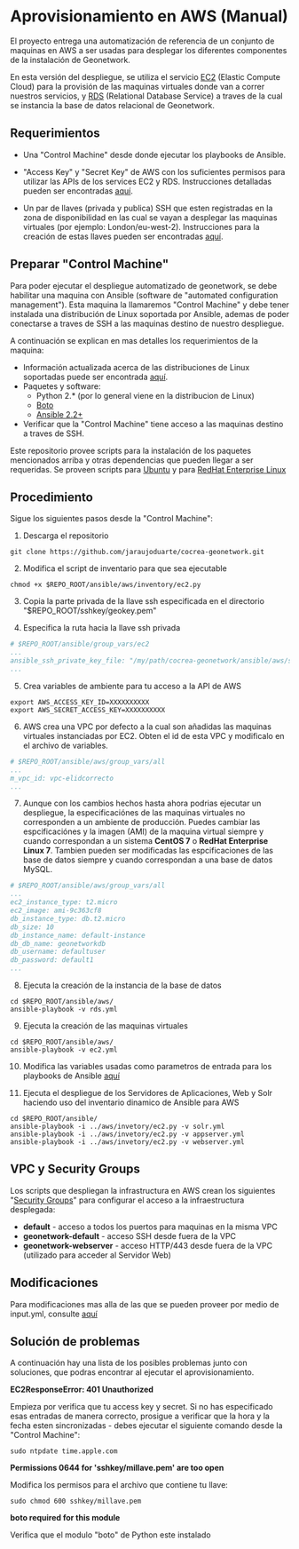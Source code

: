 # Aprovisionamiento en AWS (Manual)
El proyecto entrega una automatización de referencia de un conjunto de maquinas en AWS a ser usadas para desplegar los diferentes componentes de la instalación de Geonetwork.

En esta versión del despliegue, se utiliza el servicio [EC2](https://aws.amazon.com/ec2/) (Elastic Compute Cloud) para la provisión de las maquinas virtuales donde van a correr nuestros servicios, y [RDS](https://aws.amazon.com/rds/) (Relational Database Service) a traves de la cual se instancia la base de datos relacional de Geonetwork.

## Requerimientos

* Una "Control Machine" desde donde ejecutar los playbooks de Ansible.

* "Access Key" y "Secret Key" de AWS con los suficientes permisos para utilizar las APIs de los services EC2 y RDS. Instrucciones detalladas pueden ser encontradas [aquí](http://docs.aws.amazon.com/IAM/latest/UserGuide/id_credentials_access-keys.html#Using_CreateAccessKey).

* Un par de llaves (privada y publica) SSH que esten registradas en la zona de disponibilidad en las cual se vayan a desplegar las maquinas virtuales (por ejemplo: London/eu-west-2). Instrucciones para la creación de estas llaves pueden ser encontradas [aquí](http://docs.aws.amazon.com/AWSEC2/latest/UserGuide/ec2-key-pairs.html).


## Preparar "Control Machine"

Para poder ejecutar el despliegue automatizado de geonetwork, se debe habilitar una maquina con Ansible (software de "automated configuration management"). Esta maquina la llamaremos "Control Machine" y debe tener instalada una distribución de Linux soportada por Ansible, ademas de poder conectarse a traves de SSH a las maquinas destino de nuestro despliegue.


A continuación se explican en mas detalles los requerimientos de la maquina:

* Información actualizada acerca de las distribuciones de Linux soportadas puede ser encontrada [aquí](http://docs.ansible.com/ansible/intro_installation.html#control-machine-requirements).
* Paquetes y software:
  * Python 2.* (por lo general viene en la distribucion de Linux)
  * [Boto](https://github.com/boto/boto#installation)
  * [Ansible 2.2+](http://docs.ansible.com/ansible/intro_installation.html)
* Verificar que la "Control Machine" tiene acceso a las maquinas destino a traves de SSH.

Este repositorio provee scripts para la instalación de los paquetes mencionados arriba y otras dependencias que pueden llegar a ser requeridas. Se proveen scripts para [Ubuntu](../scripts/prepare-provisioner-ubuntu.sh) y para [RedHat Enterprise Linux](../scripts/prepare-provisioner-rhel.sh)


## Procedimiento

Sigue los siguientes pasos desde la "Control Machine":

1. Descarga el repositorio
```shell
git clone https://github.com/jaraujoduarte/cocrea-geonetwork.git
```

2. Modifica el script de inventario para que sea ejecutable
```shell
chmod +x $REPO_ROOT/ansible/aws/inventory/ec2.py
```

3. Copia la parte privada de la llave ssh especificada en el directorio "$REPO_ROOT/sshkey/geokey.pem"

4. Especifica la ruta hacia la llave ssh privada
```yaml
# $REPO_ROOT/ansible/group_vars/ec2
...
ansible_ssh_private_key_file: "/my/path/cocrea-geonetwork/ansible/aws/sshkey/geokey.pem"
...
```

5. Crea variables de ambiente para tu acceso a la API de AWS
```shell
export AWS_ACCESS_KEY_ID=XXXXXXXXXX
export AWS_SECRET_ACCESS_KEY=XXXXXXXXXX
```

6. AWS crea una VPC por defecto a la cual son añadidas las maquinas virtuales instanciadas por EC2. Obten el id de esta VPC y modificalo en el archivo de variables.
```yaml
# $REPO_ROOT/ansible/aws/group_vars/all
...
m_vpc_id: vpc-elidcorrecto
...
```

7. Aunque con los cambios hechos hasta ahora podrias ejecutar un despliegue, la especificaciónes de las maquinas virtuales no corresponden a un ambiente de producción. Puedes cambiar las espcificaciónes y la imagen (AMI) de la maquina virtual siempre y cuando correspondan a un sistema __CentOS 7__ o __RedHat Enterprise Linux 7__. Tambien pueden ser modificadas las espcificaciones de las base de datos siempre y cuando correspondan a una base de datos MySQL.
```yaml
# $REPO_ROOT/ansible/aws/group_vars/all
...
ec2_instance_type: t2.micro
ec2_image: ami-9c363cf8
db_instance_type: db.t2.micro
db_size: 10
db_instance_name: default-instance
db_db_name: geonetworkdb
db_username: defaultuser
db_password: default1
...
```

8. Ejecuta la creación de la instancia de la base de datos
```shell
cd $REPO_ROOT/ansible/aws/
ansible-playbook -v rds.yml
```

9. Ejecuta la creación de las maquinas virtuales
```shell
cd $REPO_ROOT/ansible/aws/
ansible-playbook -v ec2.yml
```

10. Modifica las variables usadas como parametros de entrada para los playbooks de Ansible [aquí](modifications.md)

11. Ejecuta el despliegue de los Servidores de Aplicaciones, Web y Solr haciendo uso del inventario dinamico de Ansible para AWS
```shell
cd $REPO_ROOT/ansible/
ansible-playbook -i ../aws/invetory/ec2.py -v solr.yml
ansible-playbook -i ../aws/invetory/ec2.py -v appserver.yml
ansible-playbook -i ../aws/invetory/ec2.py -v webserver.yml
```

## VPC y Security Groups

Los scripts que despliegan la infrastructura en AWS crean los siguientes "[Security Groups](http://docs.aws.amazon.com/AWSEC2/latest/UserGuide/using-network-security.html)" para configurar el acceso a la infraestructura desplegada:

* __default__ - acceso a todos los puertos para maquinas en la misma VPC
* __geonetwork-default__ - acceso SSH desde fuera de la VPC
* __geonetwork-webserver__ - acceso HTTP/443 desde fuera de la VPC (utilizado para acceder al Servidor Web)

## Modificaciones
Para modificaciones mas alla de las que se pueden proveer por medio de input.yml, consulte [aquí](modifications.md)

## Solución de problemas
A continuación hay una lista de los posibles problemas junto con soluciones, que podras encontrar al ejecutar el aprovisionamiento.

__EC2ResponseError: 401 Unauthorized__

Empieza por verifica que tu access key y secret. Si no has especificado esas entradas de manera correcto, prosigue a
verificar que la hora y la fecha esten sincronizadas - debes ejecutar el siguiente comando desde la "Control Machine":

```shell
sudo ntpdate time.apple.com
```

__Permissions 0644 for 'sshkey/millave.pem' are too open__

Modifica los permisos para el archivo que contiene tu llave:

```shell
sudo chmod 600 sshkey/millave.pem
```

__boto required for this module__

Verifica que el modulo "boto" de Python este instalado
